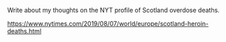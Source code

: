 
Write about my thoughts on the NYT profile of Scotland overdose deaths.

https://www.nytimes.com/2019/08/07/world/europe/scotland-heroin-deaths.html

